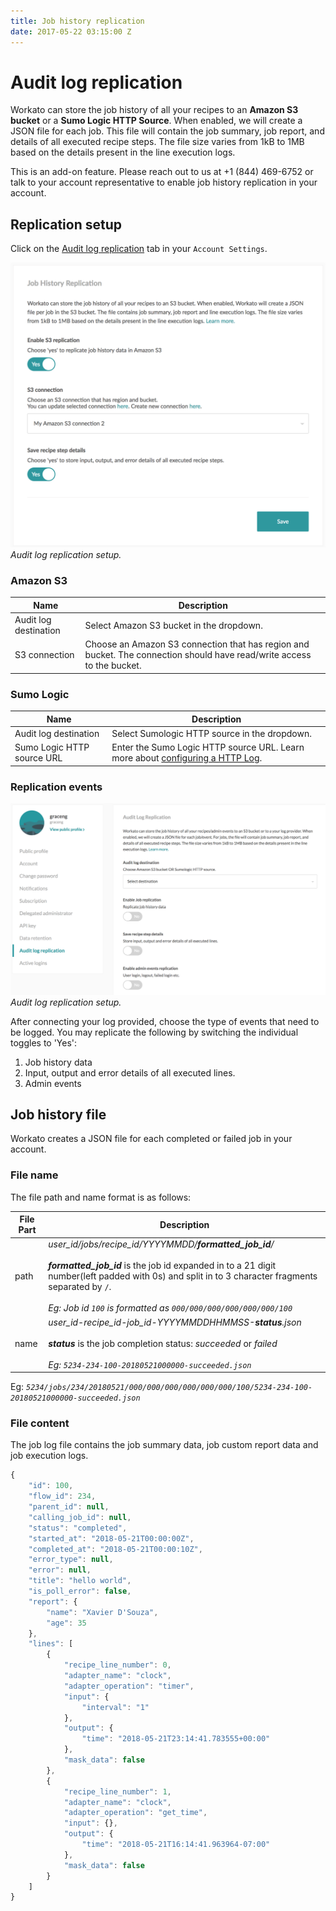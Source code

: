 ```yaml
---
title: Job history replication
date: 2017-05-22 03:15:00 Z
---
```


# Audit log replication
Workato can store the job history of all your recipes to an **Amazon S3 bucket** or a **Sumo Logic HTTP Source**. When enabled, we will create a JSON file for each job. This file will contain the job summary, job report, and details of all executed recipe steps. The file size varies from 1kB to 1MB based on the details present in the line execution logs.

This is an add-on feature. Please reach out to us at +1 (844) 469-6752 or talk to your account representative to enable job history replication in your account.

## Replication setup
Click on the [Audit log replication](https://workato.com/users/current/edit#audit_log_replication) tab in your `Account Settings`.

![Job history replication setup](/assets/images/job-history-replication/settings.png)
*Audit log replication setup.*


### Amazon S3

| Name             | Description           |
|------------------|-----------------------|
| Audit log destination   | Select Amazon S3 bucket in the dropdown. |
| S3 connection | Choose an Amazon S3 connection that has region and bucket. The connection should have read/write access to the bucket.                    |

### Sumo Logic

| Name             | Description           |
|------------------|-----------------------|
| Audit log destination   | Select Sumologic HTTP source in the dropdown. |
| Sumo Logic HTTP source URL | Enter the Sumo Logic HTTP source URL. Learn more about [configuring a HTTP Log](https://help.sumologic.com/03Send-Data/Sources/02Sources-for-Hosted-Collectors/HTTP-Source). 				|

### Replication events

![Job history replication setup](/assets/images/job-history-replication/job-history-rep-settings.png)
*Audit log replication setup.*

After connecting your log provided, choose the type of events that need to be logged. You may replicate the following by switching the individual toggles to 'Yes':

1. Job history data
2. Input, output and error details of all executed lines.
3. Admin events


## Job history file

Workato creates a JSON file for each completed or failed job in your account.

### File name

The file path and name format is as follows:


| File Part             | Description           |
|------------------|-----------------------|
| path        | _user_id/jobs/recipe_id/YYYYMMDD/**formatted_job_id**/_<br><br>_**formatted_job_id**_ is the job id expanded in to a 21 digit number(left padded with 0s) and split in to 3 character fragments separated by `/`. <br><br>_Eg: Job id `100` is formatted as `000/000/000/000/000/000/100`_ |
| name        | _user_id-recipe_id-job_id-YYYYMMDDHHMMSS-**status**.json_<br><br>_**status**_ is the job completion status: _succeeded_ or _failed_<br><br>_Eg: `5234-234-100-20180521000000-succeeded.json`_ |


Eg: _`5234/jobs/234/20180521/000/000/000/000/000/000/100/5234-234-100-20180521000000-succeeded.json`_

### File content

The job log file contains the job summary data, job custom report data and job execution logs.

```javascript
{
	"id": 100,
	"flow_id": 234,
	"parent_id": null,
	"calling_job_id": null,
	"status": "completed",
	"started_at": "2018-05-21T00:00:00Z",
	"completed_at": "2018-05-21T00:00:10Z",
	"error_type": null,
	"error": null,
	"title": "hello world",
	"is_poll_error": false,
	"report": {
		"name": "Xavier D'Souza",
		"age": 35
	},
	"lines": [
		{
			"recipe_line_number": 0,
			"adapter_name": "clock",
			"adapter_operation": "timer",
			"input": {
				"interval": "1"
			},
			"output": {
				"time": "2018-05-21T23:14:41.783555+00:00"
			},
			"mask_data": false
		},
		{
			"recipe_line_number": 1,
			"adapter_name": "clock",
			"adapter_operation": "get_time",
			"input": {},
			"output": {
				"time": "2018-05-21T16:14:41.963964-07:00"
			},
			"mask_data": false
		}
	]
}
```
